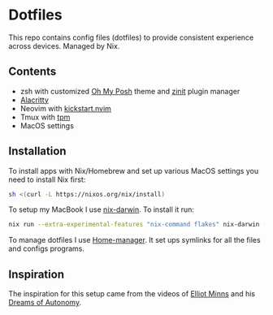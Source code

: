 # Dotfiles

This repo contains config files (dotfiles) to provide consistent
experience across devices. Managed by Nix.

## Contents

- zsh with customized [Oh My Posh](https://ohmyposh.dev/) theme and
  [zinit](https://github.com/zdharma-continuum/zinit) plugin manager
- [Alacritty](https://alacritty.org/)
- Neovim with [kickstart.nvim](https://github.com/nvim-lua/kickstart.nvim)
- Tmux with [tpm](https://github.com/tmux-plugins/tpm)
- MacOS settings

## Installation

To install apps with Nix/Homebrew and set up various MacOS settings you need to
install Nix first:

```sh
sh <(curl -L https://nixos.org/nix/install)
```

To setup my MacBook I use [nix-darwin](https://github.com/LnL7/nix-darwin). To
install it run:

```sh
nix run --extra-experimental-features "nix-command flakes" nix-darwin -- switch --flake ./nix/darwin#book
```

To manage dotfiles I use [Home-manager](https://nixlang.wiki/nix/home-manager). It
set ups symlinks for all the files and configs programs.

## Inspiration

The inspiration for this setup came from the videos of
[Elliot Minns](https://github.com/elliottminns) and his
[Dreams of Autonomy](https://www.youtube.com/@dreamsofautonomy).
